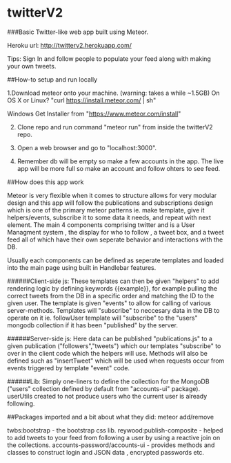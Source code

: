 # twitterV2
###Basic Twitter-like web app built using Meteor.

Heroku url: http://twitterv2.herokuapp.com/

Tips: Sign In and follow people to populate your feed along with making your own tweets.

##How-to setup and run locally

1.Download meteor onto your machine. (warning: takes a while ~1.5GB)
  On OS X or Linux?
  "curl https://install.meteor.com/ | sh"
  
  Windows
  Get Installer from "https://www.meteor.com/install"

2. Clone repo and run command "meteor run" from inside the twitterV2 repo.

3. Open a web browser and go to "localhost:3000".

4. Remember db will be empty so make a few accounts in the app. The live app will be more full so make an account 
   and follow ohters to see feed.

##How does this app work 

Meteor is very flexible when it comes to structure allows for very modular design and this app will follow the publications and subscriptions design which is one of the primary meteor patterns ie. make template, give it helpers/events, subscribe it to some data it needs, and repeat with next element. The main 4 components comprising twitter and is a User Managment system , the display for who to follow , a tweet box, and a tweet feed all of which have their own seperate behavior and interactions with the DB.

Usually each components can be defined as seperate templates and loaded into the main page using built in Handlebar features.

######Client-side js: 
These templates can then be given "helpers" to add rendering logic by defining keywords {{example}},
for example pulling the correct tweets from the DB in a specific order and matching the ID to the given user.
The template is given "events" to allow for calling of various server-methods.
Templates will "subscribe" to neccesary data in the DB to operate on it ie. followUser template will "subscribe" to the "users" mongodb collection if it has been "published" by the server.

######Server-side js: 
Here data can be published "publications.js" to a given publication ("followers","tweets") which our templates "subscribe" to over in the client code which the helpers will use. Methods will also be defined such as "insertTweet" which will be used when requests occur from events triggered by template "event" code.

######Lib:
Simply one-liners to define the collection for the MongoDB ("users" collection defined by default from "accounts-ui" package).
userUtils created to not produce users who the current user is already following.

##Packages imported and a bit about what they did: meteor add/remove <package name>

  twbs:bootstrap - the bootstrap css lib.
  reywood:publish-composite - helped to add tweets to your feed from following a user by using a reactive join on the collections.
  accounts-password/accounts-ui - provides methods and classes to construct login and JSON data , encrypted passwords etc.



